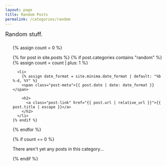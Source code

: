 ```yaml
---
layout: page
title: Random Posts
permalink: /categories/random
---
```


<div style="font-size: 130%; margin-bottom: 1.5rem">
  Random stuff.
</div>

<ul class="post-list">
  {% assign count = 0 %}

  {% for post in site.posts %}
    {% if post.categories contains "random" %}
      {% assign count = count | plus: 1 %}

      <li>
        {% assign date_format = site.minima.date_format | default: "%b %-d, %Y" %}
        <span class="post-meta">{{ post.date | date: date_format }}</span>

        <h2>
          <a class="post-link" href="{{ post.url | relative_url }}">{{ post.title | escape }}</a>
        </h2>
      </li>
    {% endif %}
  {% endfor %}

  {% if count == 0 %}
    <p>There aren't yet any posts in this category...</p>
  {% endif %}
</ul>
